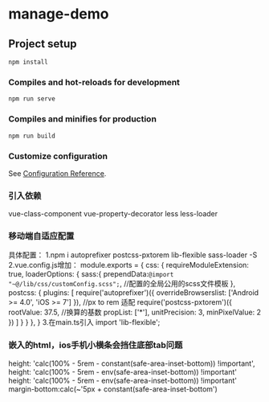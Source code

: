 # manage-demo

## Project setup
```
npm install
```

### Compiles and hot-reloads for development
```
npm run serve
```

### Compiles and minifies for production
```
npm run build
```

### Customize configuration
See [Configuration Reference](https://cli.vuejs.org/config/).

### 引入依赖
vue-class-component
vue-property-decorator
less less-loader

### 移动端自适应配置
具体配置：
1.npm i autoprefixer postcss-pxtorem lib-flexible sass-loader -S
2.vue.config.js增加：
module.exports = {
    css: {
        requireModuleExtension: true,
        loaderOptions: {
            sass:{
                prependData:`@import "~@/lib/css/customConfig.scss";`,  //配置的全局公用的scss文件模板
            },
            postcss: {
                plugins: [
                    require('autoprefixer')({
                        overrideBrowserslist: ['Android >= 4.0', 'iOS >= 7']
                    }),
                    //px to rem 适配
                    require('postcss-pxtorem')({
                        rootValue: 37.5, //换算的基数
                        propList: ['*'],
                        unitPrecision: 3,
                        minPixelValue: 2
                    })
                ]
            }
        }
    },
}
3.在main.ts引入
import 'lib-flexible';


### 嵌入的html，ios手机小横条会挡住底部tab问题
height: 'calc(100% - 5rem - constant(safe-area-inset-bottom)) !important',
height: 'calc(100% - 5rem - env(safe-area-inset-bottom)) !important'
height: 'calc(100% - 5rem - env(safe-area-inset-bottom)) !important'
margin-bottom:calc(~'5px + constant(safe-area-inset-bottom')

### 










